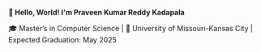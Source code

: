 **👋 Hello, World! I'm Praveen Kumar Reddy Kadapala**

🎓 Master’s in Computer Science | 📍 University of Missouri-Kansas City | Expected Graduation: May 2025
<!--
**PraveenKadapala/PraveenKadapala** is a ✨ _special_ ✨ repository because its `README.md` (this file) appears on your GitHub profile.

Here are some ideas to get you started:

- 🔭 I’m currently working on ...
- 🌱 I’m currently learning ...
- 👯 I’m looking to collaborate on ...
- 🤔 I’m looking for help with ...
- 💬 Ask me about ...
- 📫 How to reach me: ...
- 😄 Pronouns: ...
- ⚡ Fun fact: ...
-->
